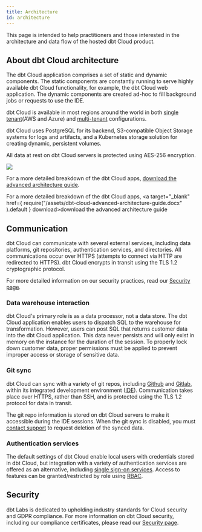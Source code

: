 ```yaml
---
title: Architecture
id: architecture
---
```


This page is intended to help practitioners and those interested in the architecture and data flow of the hosted dbt Cloud product.

## About dbt Cloud architecture

The dbt Cloud application comprises a set of static and dynamic components. The static components are constantly running to serve highly available dbt Cloud functionality, for example, the dbt Cloud web application. The dynamic components are created ad-hoc to fill background jobs or requests to use the IDE. 

dbt Cloud is available in most regions around the world in both [single tenant](/docs/cloud/about-cloud/tenancy#single-tenant)(AWS and Azure) and [multi-tenant](/docs/cloud/about-cloud/tenancy#multi-tenant) configurations.  

dbt Cloud uses PostgreSQL for its backend, S3-compatible Object Storage systems for logs and artifacts, and a Kubernetes storage solution for creating dynamic, persistent volumes. 

All data at rest on dbt Cloud servers is protected using AES-256 encryption. 

<img src="/img/docs/dbt-cloud/on-premises/data-flows.png" />

For a more detailed breakdown of the dbt Cloud apps, [download the advanced architecture guide](./assets/dbt-cloud-advanced-architecture-guide.pdf).

For a more detailed breakdown of the dbt Cloud apps, <a target="_blank" href={ require("/assets/dbt-cloud-advanced-architecture-guide.docx" ).default } download>download the advanced architecture guide</a>

## Communication

dbt Cloud can communicate with several external services, including data platforms, git repositories, authentication services, and directories. All communications occur over HTTPS (attempts to connect via HTTP are redirected to HTTPS). dbt Cloud encrypts in transit using the TLS 1.2 cryptographic protocol. 

For more detailed information on our security practices, read our [Security page](https://getdbt.com/security).

### Data warehouse interaction

dbt Cloud's primary role is as a data processor, not a data store. The dbt Cloud application enables users to dispatch SQL to the warehouse for transformation. However, users can post SQL that returns customer data into the dbt Cloud application. This data never persists and will only exist in memory on the instance for the duration of the session. To properly lock down customer data, proper <Term id="data-warehouse" /> permissions must be applied to prevent improper access or storage of sensitive data.

### Git sync

dbt Cloud can sync with a variety of git repos, including [Github](/docs/cloud/git/connect-github) and [Gitlab](/docs/cloud/git/connect-gitlab), within its integrated development environment ([IDE](/docs/get-started/develop-in-the-cloud)). Communication takes place over HTTPS, rather than SSH, and is protected using the TLS 1.2 protocol for data in transit.

The git repo information is stored on dbt Cloud servers to make it accessible during the IDE sessions. When the git sync is disabled, you must [contact support](mailto:support@getdbt.com) to request deletion of the synced data. 

### Authentication services

The default settings of dbt Cloud enable local users with credentials stored in dbt Cloud, but integration with a variety of authentication services are offered as an alternative, including [single sign-on services](/docs/cloud/manage-access/sso-overview). Access to features can be granted/restricted by role using [RBAC](/docs/cloud/manage-access/enterprise-permissions).

## Security

dbt Labs is dedicated to upholding industry standards for Cloud security and GDPR compliance. For more information on dbt Cloud security, including our compliance certificates, please read our [Security page](https://www.getdbt.com/security/).

